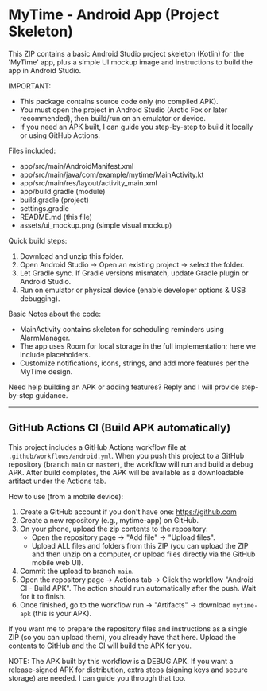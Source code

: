 MyTime - Android App (Project Skeleton)
=======================================
This ZIP contains a basic Android Studio project skeleton (Kotlin) for the 'MyTime' app,
plus a simple UI mockup image and instructions to build the app in Android Studio.

IMPORTANT:
- This package contains source code only (no compiled APK).
- You must open the project in Android Studio (Arctic Fox or later recommended),
  then build/run on an emulator or device.
- If you need an APK built, I can guide you step-by-step to build it locally or using GitHub Actions.

Files included:
- app/src/main/AndroidManifest.xml
- app/src/main/java/com/example/mytime/MainActivity.kt
- app/src/main/res/layout/activity_main.xml
- app/build.gradle (module)
- build.gradle (project)
- settings.gradle
- README.md (this file)
- assets/ui_mockup.png (simple visual mockup)

Quick build steps:
1. Download and unzip this folder.
2. Open Android Studio -> Open an existing project -> select the folder.
3. Let Gradle sync. If Gradle versions mismatch, update Gradle plugin or Android Studio.
4. Run on emulator or physical device (enable developer options & USB debugging).

Basic Notes about the code:
- MainActivity contains skeleton for scheduling reminders using AlarmManager.
- The app uses Room for local storage in the full implementation; here we include placeholders.
- Customize notifications, icons, strings, and add more features per the MyTime design.

Need help building an APK or adding features? Reply and I will provide step-by-step guidance.


-------------------------------------------------------------------------
GitHub Actions CI (Build APK automatically)
-------------------------------------------------------------------------
This project includes a GitHub Actions workflow file at `.github/workflows/android.yml`.
When you push this project to a GitHub repository (branch `main` or `master`), the workflow
will run and build a debug APK. After build completes, the APK will be available as a
downloadable artifact under the Actions tab.

How to use (from a mobile device):
1. Create a GitHub account if you don't have one: https://github.com
2. Create a new repository (e.g., mytime-app) on GitHub.
3. On your phone, upload the zip contents to the repository:
   - Open the repository page -> "Add file" -> "Upload files".
   - Upload ALL files and folders from this ZIP (you can upload the ZIP and then unzip on a computer,
     or upload files directly via the GitHub mobile web UI).
4. Commit the upload to branch `main`.
5. Open the repository page -> Actions tab -> Click the workflow "Android CI - Build APK".
   The action should run automatically after the push. Wait for it to finish.
6. Once finished, go to the workflow run -> "Artifacts" -> download `mytime-apk` (this is your APK).

If you want me to prepare the repository files and instructions as a single ZIP (so you can upload them),
you already have that here. Upload the contents to GitHub and the CI will build the APK for you.

NOTE: The APK built by this workflow is a DEBUG APK. If you want a release-signed APK for distribution,
extra steps (signing keys and secure storage) are needed. I can guide you through that too.
